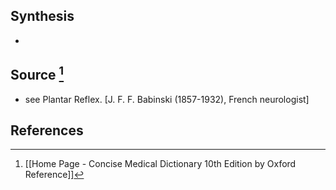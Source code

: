 ## Synthesis
- 
## Source [^1]
- see Plantar Reflex. \[J. F. F. Babinski (1857-1932), French neurologist]
## References

[^1]: [[Home Page - Concise Medical Dictionary 10th Edition by Oxford Reference]]